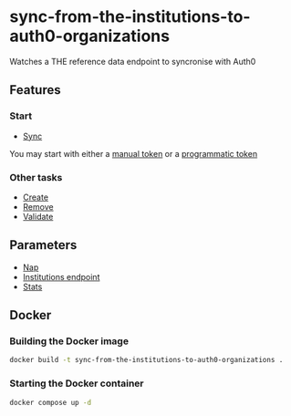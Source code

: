 # sync-from-the-institutions-to-auth0-organizations

Watches a THE reference data endpoint to syncronise with Auth0

## Features

### Start

- [Sync](docs/sync.md)

You may start with either a [manual token](docs/sync.md#starting-with-a-manual-token) or a [programmatic token](docs/sync.md#starting-with-a-programmatic-token)

### Other tasks

- [Create](docs/create.md)
- [Remove](docs/remove.md)
- [Validate](docs/validate.md)

## Parameters

- [Nap](docs/parameters/nap.md)
- [Institutions endpoint](docs/parameters/institutions-endpoint.md)
- [Stats](docs/parameters/stats.md)

## Docker

### Building the Docker image

```bash
docker build -t sync-from-the-institutions-to-auth0-organizations .
```

### Starting the Docker container

```bash
docker compose up -d
```
